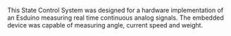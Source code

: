 This State Control System was designed for a hardware implementation of an Esduino measuring real time continuous analog signals. The embedded device was capable of measuring angle, current speed and weight. 
